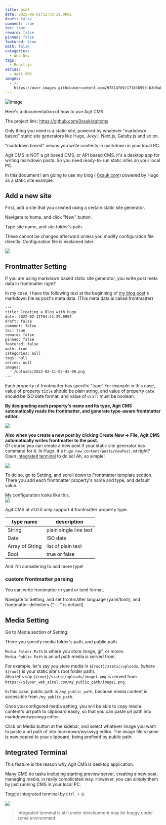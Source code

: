 ```yaml
---
title: asdf
date: 2022-06-01T12:50:21.000Z
draft: false
comment: true
toc: true
reward: false
pinned: false
featured: true
math: false
categories:
  - Web Dev
tags:
  - React.js
series:
  - Agit CMS
images:
  - >-
    https://user-images.githubusercontent.com/97814789/171836599-b3d0a87e-186b-4bb6-afa6-049fc9c5bd3b.png
---
```

![image](https://user-images.githubusercontent.com/97814789/171836599-b3d0a87e-186b-4bb6-afa6-049fc9c5bd3b.png)

Here's a documentation of how to use Agit CMS.

The project link: https://github.com/0xsuk/agitcms

Only thing you need is a static site, powered by whatever "markdown based" static site generators like Hugo, Jekyll, Next.js, Gatsby.js and so on.

"markdown based" means you write contents in markdown in your local PC.

Agit CMS is NOT a git based CMS, or API based CMS. It's a desktop app for writing markdown posts. So you need ready-to-run static sites on your local PC.

In this document I am going to use my blog ( [0xsuk.com](https://0xsuk.com)) powered by Hugo as a static site example.

## Add a new site

First, add a site that you created using a certain static site generator.

Navigate to home, and click "New" button.

Type site name, and site folder's path.

These cannot be changed afterward unless you modify configuration file directly. Configuration file is explained later.

![](/uploads/agitcms.png)

## Frontmatter Setting

If you are using markdown based static site generator, you write post meta data in frontmatter right?

In my case, I have the following text at the beginning of [my blog post](https://0xsuk.com/posts/2022-02-11-creating-a-blog-with-hugo/)'s markdown file as post's meta data. (This meta data is called frontmatter)

```txt
---
title: Creating a Blog with Hugo
date: 2022-02-11T04:22:29.699Z
draft: false
comment: false
toc: true
reward: false
pinned: false
featured: false
math: true
categories: null
tags: null
series: null
images:
  - /uploads/2022-02-11-02-43-09.png
---
```

Each property of frontmatter has specific "type".For example in this case, value of property `title` should be plain string, and value of property `date` should be ISO date format, and value of `draft` must be boolean.

**By designating each property's name and its type, Agit CMS automatically reads the frontmatter, and generate type-aware frontmatter editor.**

![](/uploads/frontmatter_agitcms.png)

**Also when you create a new post by clicking Create New -> File, Agit CMS automatically writes frontmatter to the post.**  
Of course you can create a new post if your static site generator has command for it. In Hugo, it's `hugo new content/posts/newPost.md` right? Open [integrated terminal](#integrated-terminal) to do so! Ah, so simple!

![](/uploads/createnew.png)

To do so, go to Setting, and scroll down to Frontmatter template section. There you add each frontmatter property's name and type, and default value.  

My configuration looks like this.  
![](/uploads/screenshot16.png)

Agit CMS at v1.0.0 only support 4 frontmatter property type.  

| type name | description |
| --- | --- |
| String | plain single line text |
| Date | ISO date |
| Array of String | list of plain text |
| Bool | true or false |

And I'm considering to add more type!

### custom frontmatter parsing
You can write frontmatter in yaml or toml format.  

Navigate to Setting, and set frontmatter language (yaml/toml), and frontmatter delimiters ("---" is default).  


## Media Setting
Go to Media section of Setting.  

There you specify media folder's path, and public path.  

`Media Folder Path` is where you store image, gif, or movie.  
`Media Public Path` is an url path media is served from.  

For example, let's say you store media in `${root}/static/uploads`.  (where `${root}` is your static site's root folder path).  
Also let's say `${root}/static/uploads/image1.png` is served from `https://${your_web_site}.com/my_public_path/image1.png`.  

In this case, public path is `/my_public_path`, because media content is accessible from `/my_public_path`.

Once you configured media setting, you will be able to copy media content's url path to clipboard easily, so that you can paste url path into markdown/wysiwyg editor.

Click on Media button at the sidebar, and select whatever image you want to paste a url path of into markdown/wysiwyg editor. The image file's name is now copied to your clipboard, being prefixed by public path.  


## Integrated Terminal
This feature is the reason why Agit CMS is desktop application.  

Many CMS do tasks including starting preview server, creating a new post, managing media, in really complicated way. However, you can simply them by just running CMS in your local PC.  

Toggle integrated terminal by `Ctrl + @`.  

![](https://user-images.githubusercontent.com/97814789/171834291-29689bc3-dd43-4ecf-b2ee-31976b17eae3.png)

> Integrated terminal is still under development may be buggy under some environment.  


